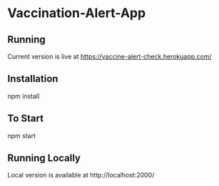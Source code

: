 # Vaccination-Alert-App


## Running

Current version is live at https://vaccine-alert-check.herokuapp.com/


## Installation

npm install 

## To Start

npm start 

## Running Locally

Local version is available at http://localhost:2000/

